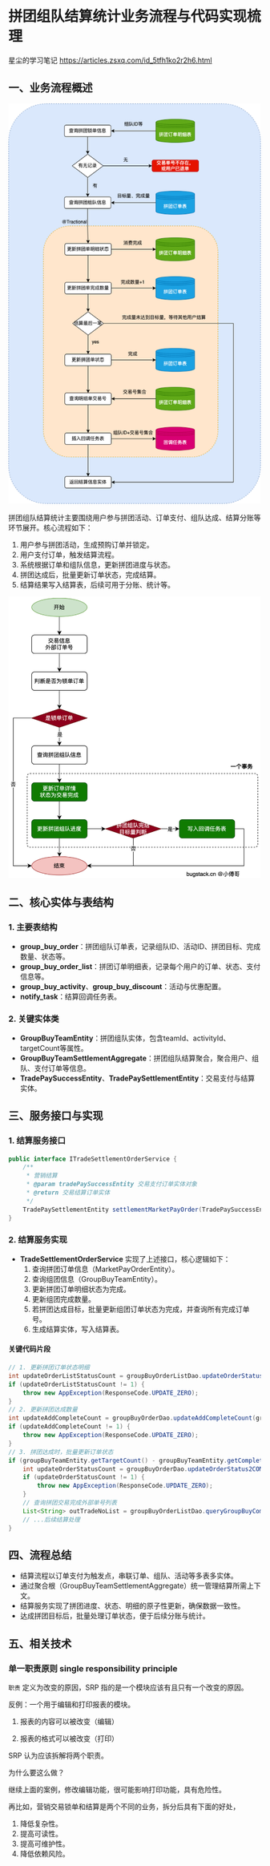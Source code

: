 # 拼团组队结算统计业务流程与代码实现梳理

星尘的学习笔记 https://articles.zsxq.com/id_5tfh1ko2r2h6.html

## 一、业务流程概述

![](assets/2-12流程图-星尘.png)

拼团组队结算统计主要围绕用户参与拼团活动、订单支付、组队达成、结算分账等环节展开。核心流程如下：

1. 用户参与拼团活动，生成预购订单并锁定。
2. 用户支付订单，触发结算流程。
3. 系统根据订单和组队信息，更新拼团进度与状态。
4. 拼团达成后，批量更新订单状态，完成结算。
5. 结算结果写入结算表，后续可用于分账、统计等。

![](assets/2-12流程图-xfg.png)

## 二、核心实体与表结构

### 1. 主要表结构
- **group_buy_order**：拼团组队订单表，记录组队ID、活动ID、拼团目标、完成数量、状态等。
- **group_buy_order_list**：拼团订单明细表，记录每个用户的订单、状态、支付信息等。
- **group_buy_activity**、**group_buy_discount**：活动与优惠配置。
- **notify_task**：结算回调任务表。

### 2. 关键实体类
- **GroupBuyTeamEntity**：拼团组队实体，包含teamId、activityId、targetCount等属性。
- **GroupBuyTeamSettlementAggregate**：拼团组队结算聚合，聚合用户、组队、支付订单等信息。
- **TradePaySuccessEntity**、**TradePaySettlementEntity**：交易支付与结算实体。

## 三、服务接口与实现

### 1. 结算服务接口
```java
public interface ITradeSettlementOrderService {
    /**
     * 营销结算
     * @param tradePaySuccessEntity 交易支付订单实体对象
     * @return 交易结算订单实体
     */
    TradePaySettlementEntity settlementMarketPayOrder(TradePaySuccessEntity tradePaySuccessEntity);
}
```

### 2. 结算服务实现
- **TradeSettlementOrderService** 实现了上述接口，核心逻辑如下：
  1. 查询拼团订单信息（MarketPayOrderEntity）。
  2. 查询组团信息（GroupBuyTeamEntity）。
  3. 更新拼团订单明细状态为完成。
  4. 更新组团完成数量。
  5. 若拼团达成目标，批量更新组团订单状态为完成，并查询所有完成订单号。
  6. 生成结算实体，写入结算表。

#### 关键代码片段
```java
// 1. 更新拼团订单状态明细
int updateOrderListStatusCount = groupBuyOrderListDao.updateOrderStatus2COMPLETE(groupBuyOrderListReq);
if (updateOrderListStatusCount != 1) {
    throw new AppException(ResponseCode.UPDATE_ZERO);
}
// 2. 更新拼团达成数量
int updateAddCompleteCount = groupBuyOrderDao.updateAddCompleteCount(groupBuyTeamEntity.getTeamId());
if (updateAddCompleteCount != 1) {
    throw new AppException(ResponseCode.UPDATE_ZERO);
}
// 3. 拼团达成时，批量更新订单状态
if (groupBuyTeamEntity.getTargetCount() - groupBuyTeamEntity.getCompleteCount() == 1) {
    int updateOrderStatusCount = groupBuyOrderDao.updateOrderStatus2COMPLETE(groupBuyTeamEntity.getTeamId());
    if (updateOrderStatusCount != 1) {
        throw new AppException(ResponseCode.UPDATE_ZERO);
    }
    // 查询拼团交易完成外部单号列表
    List<String> outTradeNoList = groupBuyOrderListDao.queryGroupBuyCompleteOrderOutTradeNoListByTeamId(groupBuyTeamEntity.getTeamId());
    // ...后续结算处理
}
```

## 四、流程总结
- 结算流程以订单支付为触发点，串联订单、组队、活动等多表多实体。
- 通过聚合根（GroupBuyTeamSettlementAggregate）统一管理结算所需上下文。
- 结算服务实现了拼团进度、状态、明细的原子性更新，确保数据一致性。
- 达成拼团目标后，批量处理订单状态，便于后续分账与统计。

## 五、相关技术

### 单一职责原则 single responsibility principle

`职责` 定义为改变的原因，SRP 指的是一个模块应该有且只有一个改变的原因。

反例：一个用于编辑和打印报表的模块。

1. 报表的内容可以被改变（编辑）

2. 报表的格式可以被改变（打印）

SRP 认为应该拆解将两个职责。

为什么要这么做？

继续上面的案例，修改编辑功能，很可能影响打印功能，具有危险性。

再比如，营销交易锁单和结算是两个不同的业务，拆分后具有下面的好处，

1. 降低复杂性。
2. 提高可读性。
3. 提高可维护性。
4. 降低依赖风险。